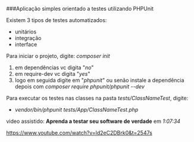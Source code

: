 ###Aplicação simples orientado a testes utilizando PHPUnit

Existem 3 tipos de testes automatizados:
 - unitários
 - integração
 - interface

 Para iniciar o projeto, digite: _composer init_
  1. em dependências vc digita "_no_"
  2. em require-dev vc digita "_yes_"
  3. logo em seguida digite em "*_phpunit_*"
 ou senão instale a dependência depois com _composer require phpunit/phpunit --dev_
 
 Para executar os testes nas classes na pasta _tests/ClassNameTest_, digite:

 - _vendor/bin/phpunit tests/App/ClassNameTest.php_

 video assistido: **Aprenda a testar seu software de verdade** em _1:07:34_
 
 https://www.youtube.com/watch?v=ld2eC2DBrk0&t=2547s
